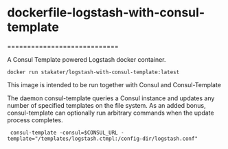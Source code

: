 # dockerfile-logstash-with-consul-template
============================

A Consul Template powered Logstash docker container.

`docker run stakater/logstash-with-consul-template:latest`

This image is intended to be run together with Consul and Consul-Template

The daemon consul-template queries a Consul instance and updates any number of specified templates on the file system. As an added bonus, consul-template can optionally run arbitrary commands when the update process completes.

```
 consul-template -consul=$CONSUL_URL -template="/templates/logstash.ctmpl:/config-dir/logstash.conf"
```

